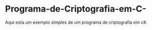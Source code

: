 # Programa-de-Criptografia-em-C-
Aqui esta um exemplo simples de um programa de criptografia em c#.

